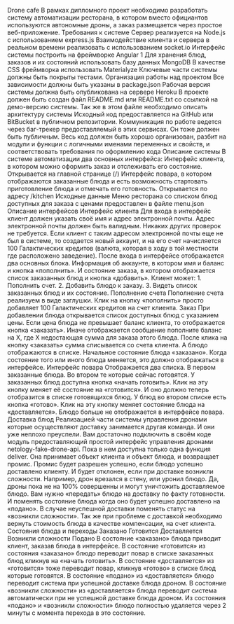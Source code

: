 Drone cafe
В рамках дипломного проект необходимо разработать систему автоматизации ресторана, в котором вместо официантов используются автономные дроны, а заказ размещается через простое веб-приложение.
Требования к системе
Сервер реализуется на Node.js с использованием express.js
Взаимодействие клиента и сервера в реальном времени реализовать с использованием socket.io
Интерфейс системы построить на фреймворке Angular 1
Для хранения блюд, заказов и их состояний использовать базу данных MongoDB
В качестве CSS фреймворка использовать Materialyze
Ключевые части системы должны быть покрыты тестами.
Организация работы над проектом
Все зависимости должны быть указаны в package.json
Рабочая версия системы должна быть опубликована на сервере Heroku
В проекте должен быть создан файл README.md или README.txt со ссылкой на демо-версию системы. Так же в этом файле необходимо описать архитектуру системы
Исходный код предоставляется на GitHub или BitBucket в публичном репозитории.
Коммуникация по работе ведется через баг-трекер предоставляемый в этих сервисах. Он тоже должен быть публичным.
Весь код должен быть хорошо организован, разбит на модули и функции с логичными именами переменных и свойств, и соответствовать требования по оформлению кода
Описание системы
В системе автоматизации два основных интерфейса:
Интерфейс клиента, в котором можно оформить заказ и отслеживать его состояние. Открывается на главной странице (/)
Интерфейс повара, в котором отображаются заказанные блюда и есть возможность стартовать приготовление блюда и отмечать его готовность. Открывается по адресу /kitchen
Исходные данные
Меню ресторана со списком блюд доступных для заказа с ценами предоставлен в файле menu.json
Описание интерфейсов
Интерфейс клиента
Для входа в интерфейс клиент должен указать своё имя и адрес электронной почты. Адрес электронной почты должен быть валидным. Никаких других проверок не требуется.
Если клиент с таким адресом электронной почты еще не был в системе, то создается новый аккаунт, и на его счет начисляется 100 Галактических кредитов (валюта, которая в ходу в той местности где расположено заведение).
После входа в интерфейсе отображается два основных блока. Информация об аккаунте, в котором имя и баланс и кнопка «пополнить». И состояние заказа, в котором отображается список заказанных блюд и кнопка «добавить».
Клиент может: 1. Пополнить счет. 2. Добавить блюдо к заказу. 3. Видеть список заказанных блюд и их состояние.
Пополнение счета
Пополнение счета реализуем в виде заглушки. Клик на кнопку «пополнить» просто добавляет 100 Галактических кредитов на счет клиента.
Заказ
При добавлении блюда открывается список доступных блюд с указанием цены. Если цена блюда не превышает баланс клиента, то отображается кнопка «заказать». Иначе отображается сообщение пополните баланс на X, где X недостающая сумма для заказа этого блюда.
После клика на кнопку «заказать» сумма списывается со счета клиента. А блюдо отображаются в списке. Начальное состояние блюда «заказано». Когда состояние того или иного блюда меняется, это должно отображаться в интерфейсе.
Интерфейс повара
Отображается два списка. В первом заказанные блюда. Во втором те которые сейчас готовятся.
У заказанных блюд доступна кнопка «начать готовить». Клик на эту кнопку меняет её состояние на «готовится». И оно должно теперь отобразится в списке готовящихся блюд.
У блюд во втором списке есть кнопка «готово». Клик на эту кнопку меняет состояние блюда на «доставляется». Блюдо больше не отображается в интерфейсе повара.
Доставка блюд
Реализацией части системы управления дронами которые осуществляют доставку занимается другая команда. И они уже неплохо преуспели. Вам достаточно подключить в своём коде модуль предоставляющий простой интерфейс управления дронами netology-fake-drone-api.
Пока в нем доступна только одна функция deliver. Она принимает объект клиента и объект блюда, и возвращает промис. Промис будет разрешен успешно, если блюдо успешно доставлено клиенту. И будет отклонен, если при доставке возникли сложности. Например, дрон врезался в стену, или уронил блюдо. Да, дроны пока не на 100% совершенны и могут уничтожить доставляемое блюдо.
Вам нужно «передать» блюдо на доставку по факту готовности. И поменять состояние блюда когда оно будет успешно доставлено на «подано». В случае неуспешной доставки поменять статус на «возникли сложности». Так же при проблеме с доставкой необходимо вернуть стоимость блюда в качестве компенсации, на счет клиента.
Состояния блюда и переходы
Заказано
Готовится
Доставляется
Возникли сложности
Подано
В состояние «заказано» блюда приводит клиент, заказав блюда в интерфейсе.
В состояние «готовится» из состояния «заказано» блюдо переводит повар в списке заказанных блюд кликнув на «начать готовить».
В состояние «доставляется» из «готовится» тоже переводит повар, кликнув «готово» в списке блюд которые готовятся.
В состояние «подано» из «доставляется» блюдо переводит система при успешной доставке блюда дроном.
В состояние «возникли сложности» из «доставляется» блюда переводит система автоматически при не успешной доставке блюда дроном.
Из состояния «подано» и «возникли сложности» блюдо полностью удаляется через 2 минуты с момента перехода в это состояние.